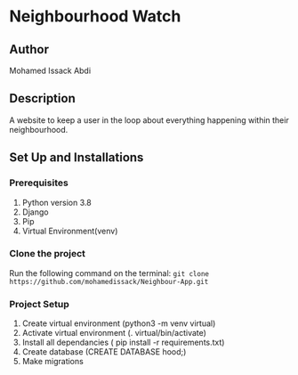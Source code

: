 # Neighbourhood Watch

## Author
Mohamed Issack Abdi

## Description
A website to keep a user in the loop about everything happening within their neighbourhood.
## Set Up and Installations

### Prerequisites
1. Python version 3.8
2. Django 
3. Pip
4. Virtual Environment(venv)


### Clone the  project 
Run the following command on the terminal:
`git clone https://github.com/mohamedissack/Neighbour-App.git`


###  Project Setup
1. Create virtual environment (python3 -m venv virtual)
2. Activate virtual environment (. virtual/bin/activate)
3. Install  all dependancies ( pip install -r requirements.txt)
4. Create database (CREATE DATABASE hood;)
5. Make migrations
